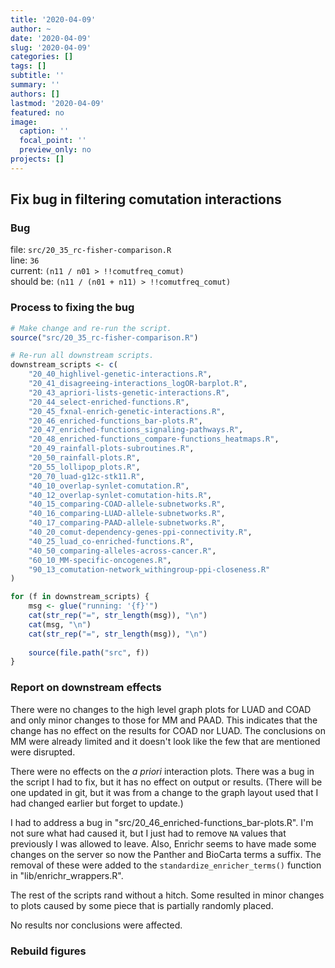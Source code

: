 ```yaml
---
title: '2020-04-09'
author: ~
date: '2020-04-09'
slug: '2020-04-09'
categories: []
tags: []
subtitle: ''
summary: ''
authors: []
lastmod: '2020-04-09'
featured: no
image:
  caption: ''
  focal_point: ''
  preview_only: no
projects: []
---
```


## Fix bug in filtering comutation interactions

### Bug

file: `src/20_35_rc-fisher-comparison.R`  
line: `36`  
current: `(n11 / n01 > !!comutfreq_comut)`  
should be: `(n11 / (n01 + n11) > !!comutfreq_comut)`

### Process to fixing the bug

```r
# Make change and re-run the script.
source("src/20_35_rc-fisher-comparison.R")

# Re-run all downstream scripts.
downstream_scripts <- c(
    "20_40_highlivel-genetic-interactions.R",
    "20_41_disagreeing-interactions_logOR-barplot.R",
    "20_43_apriori-lists-genetic-interactions.R",
    "20_44_select-enriched-functions.R",
    "20_45_fxnal-enrich-genetic-interactions.R",
    "20_46_enriched-functions_bar-plots.R",
    "20_47_enriched-functions_signaling-pathways.R",
    "20_48_enriched-functions_compare-functions_heatmaps.R",
    "20_49_rainfall-plots-subroutines.R",
    "20_50_rainfall-plots.R",
    "20_55_lollipop_plots.R",
    "20_70_luad-g12c-stk11.R",
    "40_10_overlap-synlet-comutation.R",
    "40_12_overlap-synlet-comutation-hits.R",
    "40_15_comparing-COAD-allele-subnetworks.R",
    "40_16_comparing-LUAD-allele-subnetworks.R",
    "40_17_comparing-PAAD-allele-subnetworks.R",
    "40_20_comut-dependency-genes-ppi-connectivity.R",
    "40_25_luad_co-enriched-functions.R",
    "40_50_comparing-alleles-across-cancer.R",
    "60_10_MM-specific-oncogenes.R",
    "90_13_comutation-network_withingroup-ppi-closeness.R"
)

for (f in downstream_scripts) {
    msg <- glue("running: '{f}'")
    cat(str_rep("=", str_length(msg)), "\n")
    cat(msg, "\n")
    cat(str_rep("=", str_length(msg)), "\n")
    
    source(file.path("src", f))
}
```

### Report on downstream effects

There were no changes to the high level graph plots for LUAD and COAD and only minor changes to those for MM and PAAD.
This indicates that the change has no effect on the results for COAD nor LUAD.
The conclusions on MM were already limited and it doesn't look like the few that are mentioned were disrupted.

There were no effects on the *a priori* interaction plots.
There was a bug in the script I had to fix, but it has no effect on output or results.
(There will be one updated in git, but it was from a change to the graph layout used that I had changed earlier but forget to update.)

I had to address a bug in "src/20_46_enriched-functions_bar-plots.R".
I'm not sure what had caused it, but I just had to remove `NA` values that previously I was allowed to leave.
Also, Enrichr seems to have made some changes on the server so now the Panther and BioCarta terms a suffix.
The removal of these were added to the `standardize_enricher_terms()` function in "lib/enrichr_wrappers.R".

The rest of the scripts rand without a hitch.
Some resulted in minor changes to plots caused by some piece that is partially randomly placed.

No results nor conclusions were affected.

### Rebuild figures

